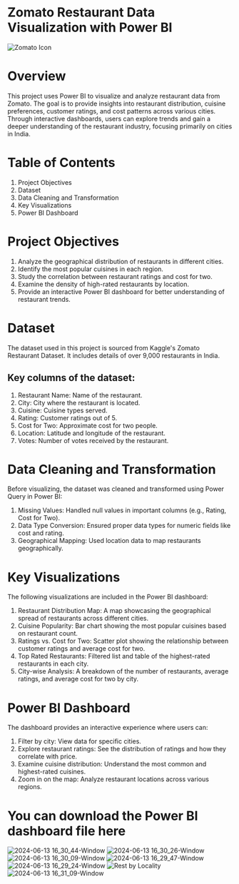 # Zomato Restaurant Data Visualization with Power BI
![Zomato Icon](https://github.com/user-attachments/assets/9b22749e-2d71-4dde-bb8e-6c8bf3dd15c5)

# Overview
This project uses Power BI to visualize and analyze restaurant data from Zomato. The goal is to provide insights into restaurant distribution, cuisine preferences, customer ratings, and cost patterns across various cities. Through interactive dashboards, users can explore trends and gain a deeper understanding of the restaurant industry, focusing primarily on cities in India.

# Table of Contents
1. Project Objectives
2. Dataset
3. Data Cleaning and Transformation
4. Key Visualizations
5. Power BI Dashboard

# Project Objectives
1. Analyze the geographical distribution of restaurants in different cities.
2. Identify the most popular cuisines in each region.
3. Study the correlation between restaurant ratings and cost for two.
4. Examine the density of high-rated restaurants by location.
5. Provide an interactive Power BI dashboard for better understanding of restaurant trends.

# Dataset
The dataset used in this project is sourced from Kaggle's Zomato Restaurant Dataset. It includes details of over 9,000 restaurants in India.
## Key columns of the dataset:
1. Restaurant Name: Name of the restaurant.
2. City: City where the restaurant is located.
3. Cuisine: Cuisine types served.
4. Rating: Customer ratings out of 5.
5. Cost for Two: Approximate cost for two people.
6. Location: Latitude and longitude of the restaurant.
7. Votes: Number of votes received by the restaurant.

# Data Cleaning and Transformation
Before visualizing, the dataset was cleaned and transformed using Power Query in Power BI:
1. Missing Values: Handled null values in important columns (e.g., Rating, Cost for Two).
2. Data Type Conversion: Ensured proper data types for numeric fields like cost and rating.
3. Geographical Mapping: Used location data to map restaurants geographically.

# Key Visualizations
The following visualizations are included in the Power BI dashboard:
1. Restaurant Distribution Map: A map showcasing the geographical spread of restaurants across different cities.
2. Cuisine Popularity: Bar chart showing the most popular cuisines based on restaurant count.
3. Ratings vs. Cost for Two: Scatter plot showing the relationship between customer ratings and average cost for two.
4. Top Rated Restaurants: Filtered list and table of the highest-rated restaurants in each city.
5. City-wise Analysis: A breakdown of the number of restaurants, average ratings, and average cost for two by city.

# Power BI Dashboard
The dashboard provides an interactive experience where users can:
1. Filter by city: View data for specific cities.
2. Explore restaurant ratings: See the distribution of ratings and how they correlate with price.
3. Examine cuisine distribution: Understand the most common and highest-rated cuisines.
4. Zoom in on the map: Analyze restaurant locations across various regions.
# You can download the Power BI dashboard file here

![2024-06-13 16_30_44-Window](https://github.com/user-attachments/assets/338873bf-6d4c-49fb-8a3b-b26e525fa74c)
![2024-06-13 16_30_26-Window](https://github.com/user-attachments/assets/7abb81cf-56ce-4cc1-afac-d99a678a0f6a)
![2024-06-13 16_30_09-Window](https://github.com/user-attachments/assets/cb2c623f-f71e-4175-97c4-d81e86c6ec73)
![2024-06-13 16_29_47-Window](https://github.com/user-attachments/assets/61183309-4708-469c-b619-1de3937863b3)
![2024-06-13 16_29_24-Window](https://github.com/user-attachments/assets/dae0719c-b266-4a4e-a305-af77f23c14a8)
![Rest  by Locality](https://github.com/user-attachments/assets/88bb2097-e586-445c-8b07-3df339fa0344)
![2024-06-13 16_31_09-Window](https://github.com/user-attachments/assets/75a056f0-f35f-4e48-9347-a7a7b19b3c61)

